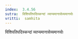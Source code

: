```yaml
---
index:  3.4.56
sutra:  विशिपतिपदिस्कन्दां व्याप्यमानासेव्यमानयोः
vritti:  samhita 
---
```


विशिपतिपदिस्कन्दां व्याप्यमानासेव्यमानयोः

